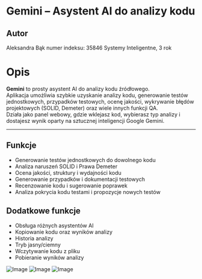 # Gemini – Asystent AI do analizy kodu

## Autor

Aleksandra Bąk
numer indeksu: 35846 
Systemy Inteligentne, 3 rok


# Opis

**Gemini** to prosty asystent AI do analizy kodu źródłowego.  
Aplikacja umożliwia szybkie uzyskanie analizy kodu, generowanie testów jednostkowych, przypadków testowych, ocenę jakości, wykrywanie błędów projektowych (SOLID, Demeter) oraz wiele innych funkcji QA.  
Działa jako panel webowy, gdzie wklejasz kod, wybierasz typ analizy i dostajesz wynik oparty na sztucznej inteligencji Google Gemini.

---

## Funkcje

- Generowanie testów jednostkowych do dowolnego kodu
- Analiza naruszeń SOLID i Prawa Demeter
- Ocena jakości, struktury i wydajności kodu
- Generowanie przypadków i dokumentacji testowych
- Recenzowanie kodu i sugerowanie poprawek
- Analiza pokrycia kodu testami i propozycje nowych testów

## Dodatkowe funkcje

- Obsługa różnych asystentów AI
- Kopiowanie kodu oraz wyników analizy
- Historia analizy
- Tryb jasny/ciemny
- Wczytywanie kodu z pliku
- Pobieranie wyników analizy



![Image](https://github.com/user-attachments/assets/f484d48e-1612-440b-a6a3-ce21b0f297c1)
![Image](https://github.com/user-attachments/assets/4c7f8039-68f0-460c-a135-bf034a79f662)
![Image](https://github.com/user-attachments/assets/bc038f58-9dcb-4f0d-a37e-b94d9dc8e972)
